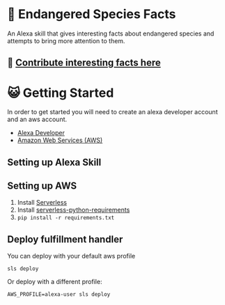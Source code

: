 # :paw_prints: Endangered Species Facts 
An Alexa skill that gives interesting facts about endangered species and attempts to bring more attention to them.

## :wave: [Contribute interesting facts here](https://airtable.com/shrWUQJ7pjSDDgip5)

# :smiley_cat: Getting Started 
In order to get started you will need to create an alexa developer account and an aws account.

* [Alexa Developer](https://developer.amazon.com/alexa)
* [Amazon Web Services (AWS)](https://aws.amazon.com/)

## Setting up Alexa Skill


## Setting up AWS
1. Install [Serverless](https://serverless.com/)
2. Install [serverless-python-requirements](https://www.npmjs.com/package/serverless-python-requirements)
3. `pip install -r requirements.txt`


## Deploy fulfillment handler
You can deploy with your default aws profile

`sls deploy`

Or deploy with a different profile:

`AWS_PROFILE=alexa-user sls deploy`